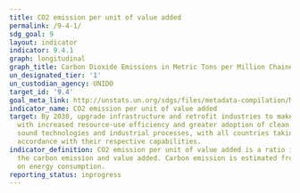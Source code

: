 ```yaml
---
title: CO2 emission per unit of value added
permalink: /9-4-1/
sdg_goal: 9
layout: indicator
indicator: 9.4.1
graph: longitudinal
graph_title: Carbon Dioxide Emissions in Metric Tons per Million Chained (2009) Dollars
un_designated_tier: '1'
un_custodian_agency: UNIDO
target_id: '9.4'
goal_meta_link: http://unstats.un.org/sdgs/files/metadata-compilation/Metadata-Goal-9.pdf
indicator_name: CO2 emission per unit of value added
target: By 2030, upgrade infrastructure and retrofit industries to make them sustainable,
  with increased resource-use efficiency and greater adoption of clean and environmentally
  sound technologies and industrial processes, with all countries taking action in
  accordance with their respective capabilities.
indicator_definition: CO2 emission per unit of value added is a ratio indicator between
  the carbon emission and value added. Carbon emission is estimated from the data
  on energy consumption.
reporting_status: inprogress
---
```

